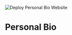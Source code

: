 ![Deploy Personal Bio Website ](https://github.com/rbhadti94/personal-bio/workflows/Deploy%20Personal%20Bio%20Website%20To%20Heroku/badge.svg)

# Personal Bio